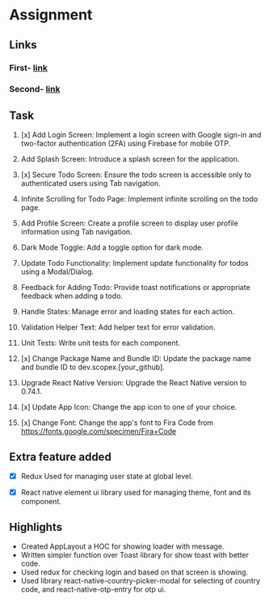 
# Assignment
  

## Links

### First- [link](https://github.com/ashish293/assignment-first)

### Second- [link](https://github.com/ashish293/assignment-first)

    

## Task
  

1. [x] Add Login Screen: Implement a login screen with Google sign-in and two-factor authentication (2FA) using Firebase for mobile OTP.

2. Add Splash Screen: Introduce a splash screen for the application.

3. [x] Secure Todo Screen: Ensure the todo screen is accessible only to authenticated users using Tab navigation.

4. Infinite Scrolling for Todo Page: Implement infinite scrolling on the todo page.

5. Add Profile Screen: Create a profile screen to display user profile information using Tab navigation.

6. Dark Mode Toggle: Add a toggle option for dark mode.

7. Update Todo Functionality: Implement update functionality for todos using a Modal/Dialog.

8. Feedback for Adding Todo: Provide toast notifications or appropriate feedback when adding a todo.

9. Handle States: Manage error and loading states for each action.

10. Validation Helper Text: Add helper text for error validation.

11. Unit Tests: Write unit tests for each component.

12. [x] Change Package Name and Bundle ID: Update the package name and bundle ID to dev.scopex.[your_github].

13. Upgrade React Native Version: Upgrade the React Native version to 0.74.1.

14. [x] Update App Icon: Change the app icon to one of your choice.

15. [x] Change Font: Change the app's font to Fira Code from https://fonts.google.com/specimen/Fira+Code

## Extra feature added
- [x] Redux Used for managing user state at global level.
- [x] React native element ui library used for managing theme, font and its component.


## Highlights

- Created AppLayout a HOC for showing loader with message.
- Written simpler function over Toast library for show toast with better code.
- Used redux for checking login and based on that screen is showing.
- Used library react-native-country-picker-modal for selecting of country code, and react-native-otp-entry for otp ui. 
